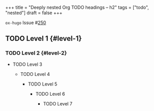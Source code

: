 +++
title = "Deeply nested Org TODO headings – h2"
tags = ["todo", "nested"]
draft = false
+++

`ox-hugo` Issue #[250](https://github.com/kaushalmodi/ox-hugo/issues/250)


## <span class="org-todo todo TODO">TODO</span> Level 1 {#level-1}


### <span class="org-todo todo TODO">TODO</span> Level 2 {#level-2}

<!--list-separator-->

- <span class="org-todo todo TODO">TODO</span>  Level 3

    <!--list-separator-->

    - <span class="org-todo todo TODO">TODO</span>  Level 4

        <!--list-separator-->

        - <span class="org-todo todo TODO">TODO</span>  Level 5

            <!--list-separator-->

            - <span class="org-todo todo TODO">TODO</span>  Level 6

                <!--list-separator-->

                - <span class="org-todo todo TODO">TODO</span>  Level 7
